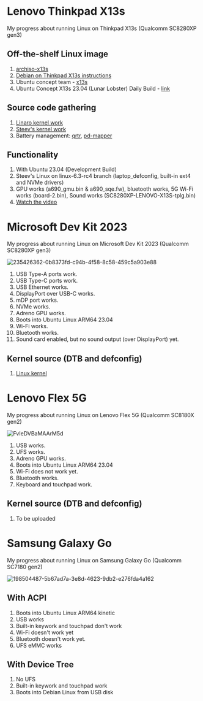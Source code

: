 # Lenovo Thinkpad X13s
My progress about running Linux on Thinkpad X13s (Qualcomm SC8280XP gen3)

## Off-the-shelf Linux image
1. [archiso-x13s](https://github.com/ironrobin/archiso-x13s)
2. [Debian on Thinkpad X13s instructions](https://docs.google.com/document/d/1WuxE-42ZeOkKAft5FuUk6C2fonkQ8sqNZ56ZmZ49hGI/mobilebasic#heading=h.d1689esafsky)
3. Ubuntu concept team - [x13s](https://launchpad.net/~ubuntu-concept/+archive/ubuntu/x13s)
4. Ubuntu Concept X13s 23.04 (Lunar Lobster) Daily Build - [link](https://people.canonical.com/~xnox/ubuntu-concept/full/daily-live/current/)

## Source code gathering
1. [Linaro kernel work](https://git.linaro.org/people/manivannan.sadhasivam/linux.git)
2. [Steev's kernel work](https://github.com/steev/linux.git)
3. Battery management: [qrtr](https//github.com/andersson/qrtr.git), [pd-mapper](https://github.com/andersson/pd-mapper.git)

## Functionality
1. With Ubuntu 23.04 (Development Build)
2. Steev's Linux on linux-6.3-rc4 branch (laptop_defconfig, built-in ext4 and NVMe drivers)
3. GPU works (a690_gmu.bin & a690_sqe.fw), bluetooth works, 5G Wi-Fi works (board-2.bin), Sound works (SC8280XP-LENOVO-X13S-tplg.bin)
4. [Watch the video](https://twitter.com/merckhung/status/1642802461177155584)

# Microsoft Dev Kit 2023
My progress about running Linux on Microsoft Dev Kit 2023 (Qualcomm SC8280XP gen3)

![235426362-0b8373fd-c94b-4f58-8c58-459c5a903e88](https://user-images.githubusercontent.com/1893015/236382162-7abab2da-8004-42ab-b0d8-e97f0965784e.jpeg)

1. USB Type-A ports work.
2. USB Type-C ports work.
3. USB Ethernet works.
4. DisplayPort over USB-C works.
5. mDP port works.
6. NVMe works.
7. Adreno GPU works.
8. Boots into Ubuntu Linux ARM64 23.04
9. Wi-Fi works.
10. Bluetooth works.
11. Sound card enabled, but no sound output (over DisplayPort) yet.

## Kernel source (DTB and defconfig)
1. [Linux kernel](https://github.com/merckhung/linux_ms_dev_kit)

# Lenovo Flex 5G
My progress about running Linux on Lenovo Flex 5G (Qualcomm SC8180X gen2)

![FvIeDVBaMAArM5d](https://user-images.githubusercontent.com/1893015/236382365-912fb55e-9324-48c2-8de4-ba4f129564d0.jpeg)

1. USB works.
2. UFS works.
3. Adreno GPU works.
4. Boots into Ubuntu Linux ARM64 23.04
5. Wi-Fi does not work yet.
6. Bluetooth works.
7. Keyboard and touchpad work.

## Kernel source (DTB and defconfig)
1. To be uploaded

# Samsung Galaxy Go
My progress about running Linux on Samsung Galaxy Go (Qualcomm SC7180 gen2)

![198504487-5b67ad7a-3e8d-4623-9db2-e276fda4a162](https://user-images.githubusercontent.com/1893015/229474877-8e6feeb1-ce5c-4369-9ca6-22e8ebace527.jpeg)

## With ACPI
1. Boots into Ubuntu Linux ARM64 kinetic
2. USB works
3. Built-in keywork and touchpad don't work
4. Wi-Fi doesn't work yet
5. Bluetooth doesn't work yet.
6. UFS eMMC works

## With Device Tree
1. No UFS
2. Built-in keywork and touchpad work
3. Boots into Debian Linux from USB disk
